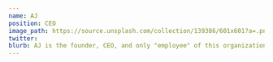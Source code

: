 ```yaml
---
name: AJ
position: CEO
image_path: https://source.unsplash.com/collection/139386/601x601?a=.png
twitter: 
blurb: AJ is the founder, CEO, and only "employee" of this organization.
---
```

